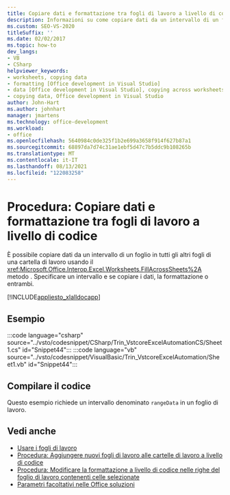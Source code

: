 ```yaml
---
title: Copiare dati e formattazione tra fogli di lavoro a livello di codice
description: Informazioni su come copiare dati da un intervallo di un foglio a tutti gli altri fogli di una cartella di lavoro usando il metodo FillAcrossSheets.
ms.custom: SEO-VS-2020
titleSuffix: ''
ms.date: 02/02/2017
ms.topic: how-to
dev_langs:
- VB
- CSharp
helpviewer_keywords:
- worksheets, copying data
- formatting [Office development in Visual Studio]
- data [Office development in Visual Studio], copying across worksheets
- copying data, Office development in Visual Studio
author: John-Hart
ms.author: johnhart
manager: jmartens
ms.technology: office-development
ms.workload:
- office
ms.openlocfilehash: 5640984c0de325f1b2e699a3658f914f627b87a1
ms.sourcegitcommit: 68897da7d74c31ae1ebf5d47c7b5ddc9b108265b
ms.translationtype: MT
ms.contentlocale: it-IT
ms.lasthandoff: 08/13/2021
ms.locfileid: "122083258"
---
```

# <a name="how-to-programmatically-copy-data-and-formatting-across-worksheets"></a>Procedura: Copiare dati e formattazione tra fogli di lavoro a livello di codice
  È possibile copiare dati da un intervallo di un foglio in tutti gli altri fogli di una cartella di lavoro usando il <xref:Microsoft.Office.Interop.Excel.Worksheets.FillAcrossSheets%2A> metodo . Specificare un intervallo e se copiare i dati, la formattazione o entrambi.

 [!INCLUDE[appliesto_xlalldocapp](../vsto/includes/appliesto-xlalldocapp-md.md)]

## <a name="example"></a>Esempio
 :::code language="csharp" source="../vsto/codesnippet/CSharp/Trin_VstcoreExcelAutomationCS/Sheet1.cs" id="Snippet44":::
 :::code language="vb" source="../vsto/codesnippet/VisualBasic/Trin_VstcoreExcelAutomation/Sheet1.vb" id="Snippet44":::

## <a name="compile-the-code"></a>Compilare il codice
 Questo esempio richiede un intervallo denominato `rangeData` in un foglio di lavoro.

## <a name="see-also"></a>Vedi anche
- [Usare i fogli di lavoro](../vsto/working-with-worksheets.md)
- [Procedura: Aggiungere nuovi fogli di lavoro alle cartelle di lavoro a livello di codice](../vsto/how-to-programmatically-add-new-worksheets-to-workbooks.md)
- [Procedura: Modificare la formattazione a livello di codice nelle righe del foglio di lavoro contenenti celle selezionate](../vsto/how-to-programmatically-change-formatting-in-worksheet-rows-containing-selected-cells.md)
- [Parametri facoltativi nelle Office soluzioni](../vsto/optional-parameters-in-office-solutions.md)
